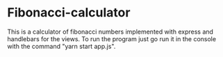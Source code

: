 # Fibonacci-calculator
This is a calculator of fibonacci numbers implemented with express and handlebars for the views.
To run the program just go run it in the console with the command "yarn start app.js".

